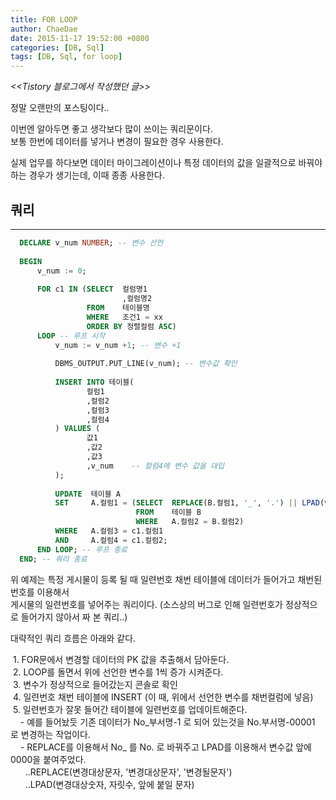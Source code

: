 ```yaml
---
title: FOR LOOP 
author: ChaeDae
date: 2015-11-17 19:52:00 +0800
categories: [DB, Sql]
tags: [DB, Sql, for loop]
---
```


_<<Tistory 블로그에서 작성했던 글>>_

정말 오랜만의 포스팅이다..

이번엔 알아두면 좋고 생각보다 많이 쓰이는 쿼리문이다. <br/>
보통 한번에 데이터를 넣거나 변경이 필요한 경우 사용한다.

실제 업무를 하다보면 데이터 마이그레이션이나 특정 데이터의 값을 일괄적으로 바꿔야 하는 경우가 생기는데, 이때 종종 사용한다.

## 쿼리
---

```SQL
  DECLARE v_num NUMBER; -- 변수 선언 
  
  BEGIN 
      v_num := 0; 
      
      FOR c1 IN (SELECT  컬럼명1
                         ,컬럼명2 
                 FROM    테이블명 
                 WHERE   조건1 = xx 
                 ORDER BY 정렬컬럼 ASC) 
      LOOP -- 루프 시작 
          v_num := v_num +1; -- 변수 +1 
          
          DBMS_OUTPUT.PUT_LINE(v_num); -- 변수값 확인 
          
          INSERT INTO 테이블(
                 컬럼1
                 ,컬럼2
                 ,컬럼3
                 ,컬럼4
          ) VALUES (
                 값1
                 ,값2
                 ,값3
                 ,v_num    -- 컬럼4에 변수 값을 대입
          );  
          
          UPDATE  테이블 A 
          SET     A.컬럼1 = (SELECT  REPLACE(B.컬럼1, '_', '.') || LPAD(v_num,5,'0') -- ex) 컬럼1 : No_부서명-33 >> No.부서명-00033 
                            FROM    테이블 B 
                            WHERE   A.컬럼2 = B.컬럼2) 
          WHERE   A.컬럼3 = c1.컬럼1 
          AND     A.컬럼4 = c1.컬럼2; 
      END LOOP; -- 루프 종료 
  END; -- 쿼리 종료  
```
  

위 예제는 특정 게시물이 등록 될 때 일련번호 채번 테이블에 데이터가 들어가고 채번된 번호를 이용해서 
<br/>
게시물의 일련번호를 넣어주는 쿼리이다. (소스상의 버그로 인해 일련번호가 정상적으로 들어가지 않아서 짜 본 쿼리..)

대략적인 쿼리 흐름은 아래와 같다.
  
 1. FOR문에서 변경할 데이터의 PK 값을 추출해서 담아둔다.  
 2. LOOP를 돌면서 위에 선언한 변수를 1씩 증가 시켜준다.  
 3. 변수가 정상적으로 들어갔는지 콘솔로 확인  
 4. 일련번호 채번 테이블에 INSERT (이 때, 위에서 선언한 변수를 채번컬럼에 넣음)  
 5. 일련번호가 잘못 들어간 테이블에 일련번호를 업데이트해준다.  
    - 예를 들어놨듯 기존 데이터가 No_부서명-1 로 되어 있는것을 No.부서명-00001 로 변경하는 작업이다.  
    - REPLACE를 이용해서 No_ 를 No. 로 바꿔주고 LPAD를 이용해서 변수값 앞에 0000을 붙여주었다.  
      ..REPLACE(변경대상문자, '변경대상문자', '변경될문자')  
      ..LPAD(변경대상숫자, 자릿수, 앞에 붙일 문자)  